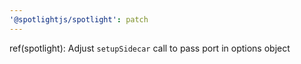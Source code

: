 ```yaml
---
'@spotlightjs/spotlight': patch
---
```


ref(spotlight): Adjust `setupSidecar` call to pass port in options object
